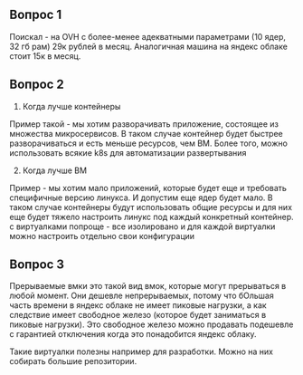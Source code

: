 ## Вопрос 1

Поискал - на OVH с более-менее адекватными параметрами (10 ядер, 32 гб рам) 29к рублей в месяц. Аналогичная машина на яндекс облаке стоит 15к в месяц.

## Вопрос 2

1. Когда лучше контейнеры

Пример такой - мы хотим разворачивать приложение, состоящее из множества микросервисов. В таком случае контейнер будет быстрее разворачиваться и есть меньше ресурсов, чем ВМ. Более того, можно использовать всякие k8s для автоматизации развертывания

2. Когда лучше ВМ

Пример - мы хотим мало приложений, которые будет еще и требовать специфичные версию линукса. И допустим еще ядер будет мало. В таком случае контейнеры будут использовать общие ресурсы и для них еще будет тяжело настроить линукс под каждый конкретный контейнер. с виртуалками попроще - все изолировано и для каждой виртуалки можно настроить отдельно свои конфигурации

## Вопрос 3

Прерываемые вмки это такой вид вмок, которые могут прерываться в любой момент. Они дешевле непрерываемых, потому что бОльшая часть времени в яндекс облаке не имеет пиковые нагрузки, а как следствие имеет свободное железо (которое будет заниматься в пиковые нагрузки). Это свободное железо можно продавать подешевле с гарантией отключения когда это понадобится яндекс облаку.

Такие виртуалки полезны например для разработки. Можно на них собирать большие репозитории. 